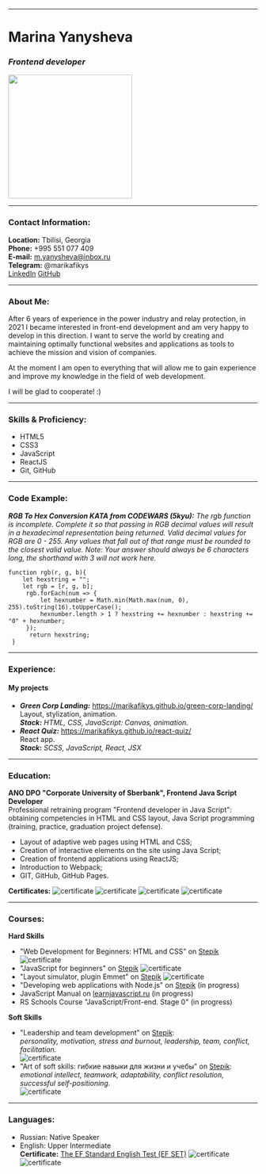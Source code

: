 ___
# Marina Yanysheva
### *Frontend developer*
<img src="assests/photo.jpg" width="250">

___

### Contact Information:
**Location:** Tbilisi, Georgia  
**Phone:** +995 551 077 409  
**E-mail:** m.yanysheva@inbox.ru  
**Telegram:** @marikafikys  
[LinkedIn](https://www.linkedin.com/in/marina-yanysheva/)
[GitHub](https://github.com/marikafikys)
___

### About Me:
After 6 years of experience in the power industry and relay protection, in 2021 I became interested in front-end development and am very happy to develop in this direction.
I want to serve the world by creating and maintaining optimally functional websites and applications as tools to achieve the mission and vision of companies.

At the moment I am open to everything that will allow me to gain experience and improve my knowledge in the field of web development.

I will be glad to cooperate! :)

___

### Skills & Proficiency:
- HTML5
- CSS3
- JavaScript
- ReactJS
- Git, GitHub

___

### Code Example:
***RGB To Hex Conversion KATA from CODEWARS (5kyu):***
*The rgb function is incomplete. Complete it so that passing in RGB decimal values will result in a hexadecimal representation being returned. Valid decimal values for RGB are 0 - 255. Any values that fall out of that range must be rounded to the closest valid value. Note: Your answer should always be 6 characters long, the shorthand with 3 will not work here.*
```
function rgb(r, g, b){
	let hexstring = "";
	let rgb = [r, g, b];
	 rgb.forEach(num => {
		 let hexnumber = Math.min(Math.max(num, 0), 255).toString(16).toUpperCase();
		 hexnumber.length > 1 ? hexstring += hexnumber : hexstring += "0" + hexnumber;
	 });
	  return hexstring;  
 }
```
___

### Experience:
#### My projects
- ***Green Corp Landing:*** https://marikafikys.github.io/green-corp-landing/  
  Layout, stylization, animation.  
  ***Stack:** HTML, CSS, JavaScript: Canvas, animation.*  
- ***React Quiz:*** https://marikafikys.github.io/react-quiz/  
  React app.  
  ***Stack:** SCSS, JavaScript, React, JSX*
___

### Education:
**ANO DPO "Corporate University of Sberbank", Frontend Java Script Developer**  
Professional retraining program "Frontend developer in Java Script": obtaining competencies in HTML and CSS layout, Java Script programming (training, practice, graduation project defense).

- Layout of adaptive web pages using HTML and CSS;
- Creation of interactive elements on the site using Java Script;
- Creation of frontend applications using ReactJS;
- Introduction to Webpack;
- GIT, GitHub, GitHub Pages.

**Certificates:**
![certificate](assests/HTML_CSS.png)
![certificate](assests/JS1.png)
![certificate](assests/JS2.png)
![certificate](assests/JS3.png)
___

### Courses:
**Hard Skills**
- "Web Development for Beginners: HTML and CSS" on [Stepik](https://stepik.org/)
![certificate](assests/hs1.png)
- "JavaScript for beginners" on [Stepik](https://stepik.org/)
![certificate](assests/hs2.png)
- "Layout simulator, plugin Emmet" on [Stepik](https://stepik.org/)
![certificate](assests/hs3.png)
- "Developing web applications with Node.js" on [Stepik](https://stepik.org/) (in progress)
- JavaScript Manual on [learnjavascript.ru](learnjavascript.ru) (in progress)
- RS Schools Course "JavaScript/Front-end. Stage 0" (in progress)
  
**Soft Skills**
- "Leadership and team development" on [Stepik](https://stepik.org/):  
   *personality, motivation, stress and burnout, leadership, team, conflict, facilitation.*  
	![certificate](assests/ss1.png)
- "Art of soft skills: гибкие навыки для жизни и учебы" on [Stepik](https://stepik.org/):  
  *emotional intellect, teamwork, adaptability, conflict resolution, successful self-positioning.*  
  ![certificate](assests/ss2.png)
___

### Languages:
- Russian: Native Speaker
- English: Upper Intermediate  
  **Certificate:**
[The EF Standard English Test (EF SET)](https://www.efset.org/cert/1XZ9Ze)
![certificate](assests/l1.png)
![certificate](assests/l2.png)